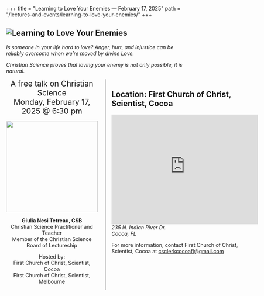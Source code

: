 +++
title = "Learning to Love Your Enemies — February 17, 2025"
path = "/lectures-and-events/learning-to-love-your-enemies/"
+++

<section>

<h1><img alt="Learning to Love Your Enemies" src="/media/Lecture_2025/banner.png" class="lecture-banner-giulia"></h1>

<div class="home-image-caption">

*Is someone in your life hard to love? Anger, hurt, and injustice can be reliably overcome when we’re moved by divine Love.*

*Christian Science proves that loving your enemy is not only possible, it is natural.*

</div>

<div class="columns">

<div>

<div style="font-size: 1.5em; text-align: center">
A free talk on Christian Science<br>
<time datetime="2025-02-17T18:30:00.000-0500">Monday, February 17, 2025 @ 6:30 pm</time>
</div>

<div style="text-align: center">

<img alt="" src="/media/Lecture_2025/giulia.jpg" style="padding-top: 1em; height: 250px">

**Giulia Nesi Tetreau, CSB**  
Christian Science Practitioner and Teacher  
Member of the Christian Science Board of Lectureship

Hosted by:  
First Church of Christ, Scientist, Cocoa  
First Church of Christ, Scientist, Melbourne

</div>

</div>

<div style="border-left: 1px solid #a0a0a0; padding-left: 1rem">

## Location: First Church of Christ, Scientist, Cocoa

<iframe src="https://www.google.com/maps/embed?pb=!1m18!1m12!1m3!1d3510.9438227907467!2d-80.73185862450917!3d28.360547975814324!2m3!1f0!2f0!3f0!3m2!1i1024!2i768!4f13.1!3m3!1m2!1s0x88e0aa06ff2e5acd%3A0xb60d3554832be0cb!2sFirst%20Church-Christ%20Scientist!5e0!3m2!1sen!2sus!4v1738981017084!5m2!1sen!2sus" width="400" height="300" style="border:0;" allowfullscreen="" loading="lazy" referrerpolicy="no-referrer-when-downgrade"></iframe>

<address>235 N. Indian River Dr.<br>Cocoa, FL</address>

For more information, contact First Church of Christ, Scientist, Cocoa at
<a href="mailto:csclerkcocoafl@gmail.com">csclerkcocoafl@gmail.com</a>


</div>

</div>

</section>